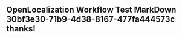 <properties
ms.topic="hero-topic"
ms.test1="hero-topic"
ms.test2="test"/>

## OpenLocalization Workflow Test MarkDown 30bf3e30-71b9-4d38-8167-477fa444573c thanks!
